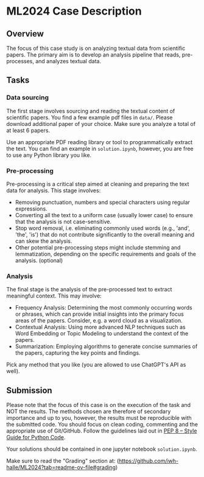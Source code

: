 # ML2024 Case Description

## Overview

The focus of this case study is on analyzing textual data from scientific papers. The primary aim is to develop an analysis pipeline that reads, pre-processes, and analyzes textual data.

## Tasks

### Data sourcing

The first stage involves sourcing and reading the textual content of scientific papers. You find a few example pdf files in ``data/``. Please download additional paper of your choice. Make sure you analyze a total of at least 6 papers.

Use an appropriate PDF reading library or tool to programmatically extract the text. You can find an example in ``solution.ipynb``, however, you are free to use any Python library you like.

### Pre-processing

Pre-processing is a critical step aimed at cleaning and preparing the text data for analysis. This stage involves:

* Removing punctuation, numbers and special characters using regular expressions.
* Converting all the text to a uniform case (usually lower case) to ensure that the analysis is not case-sensitive.
* Stop word removal, i.e. eliminating commonly used words (e.g., 'and', 'the', 'is') that do not contribute significantly to the overall meaning and can skew the analysis.
* Other potential pre-processing steps might include stemming and lemmatization, depending on the specific requirements and goals of the analysis. (optional)

### Analysis

The final stage is the analysis of the pre-processed text to extract meaningful context. This may involve:

* Frequency Analysis: Determining the most commonly occurring words or phrases, which can provide initial insights into the primary focus areas of the papers. Consider, e.g. a word cloud as a visualization.
* Contextual Analysis: Using more advanced NLP techniques such as Word Embedding or Topic Modeling to understand the context of the papers.
* Summarization: Employing algorithms to generate concise summaries of the papers, capturing the key points and findings.

Pick any method that you like (you are allowed to use ChatGPT's API as well).

## Submission

Please note that the focus of this case is on the execution of the task and NOT the results. The methods chosen are therefore of secondary importance and up to you, however, the results must be reproducible with the submitted code. You should focus on clean coding, commenting and the appropriate use of Git/GitHub. Follow the guidelines laid out in [PEP 8 – Style Guide for Python Code](https://peps.python.org/pep-0008/).

Your solutions should be contained in one jupyter notebook ``solution.ipynb``.

Make sure to read the "Grading" section at: (https://github.com/iwh-halle/ML2024?tab=readme-ov-file#grading)